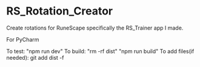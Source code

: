 # RS_Rotation_Creator
Create rotations for RuneScape specifically the RS_Trainer app I made. 

For PyCharm

To test: "npm run dev"
To build: "rm -rf dist" "npm run build"
To add files(if needed): git add dist -f 
